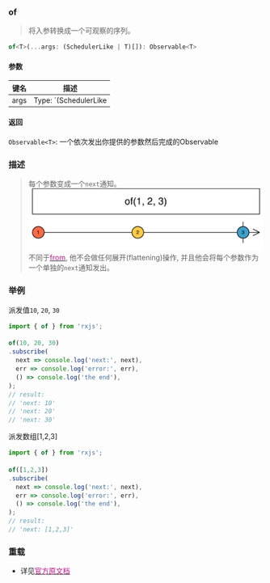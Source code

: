 ### of <icon badge type='function'/>
> 将入参转换成一个可观察的序列。
```ts
of<T>(...args: (SchedulerLike | T)[]): Observable<T>
```
#### 参数
| 键名 | 描述 |
| --- | --- |
| args | Type: `(SchedulerLike | T)[]` |
#### 返回
`Observable<T>`: 一个依次发出你提供的参数然后完成的Observable
### 描述
> 每个参数变成一个`next`通知。
![An image](../images/of.png)
不同于[<font color=#B7178C>from</font>](/doc/reference/index/from.html), 他不会做任何展开(flattening)操作, 并且他会将每个参数作为一个单独的`next`通知发出。
### 举例
派发值`10`, `20`, `30`
```ts
import { of } from 'rxjs';

of(10, 20, 30)
.subscribe(
  next => console.log('next:', next),
  err => console.log('error:', err),
  () => console.log('the end'),
);
// result:
// 'next: 10'
// 'next: 20'
// 'next: 30'
```
派发数组[1,2,3]
```ts
import { of } from 'rxjs';

of([1,2,3])
.subscribe(
  next => console.log('next:', next),
  err => console.log('error:', err),
  () => console.log('the end'),
);
// result:
// 'next: [1,2,3]'
```
### 重载
* 详见[<font color=#B7178C>官方原文档</font>](https://rxjs-dev.firebaseapp.com/api/index/function/of)